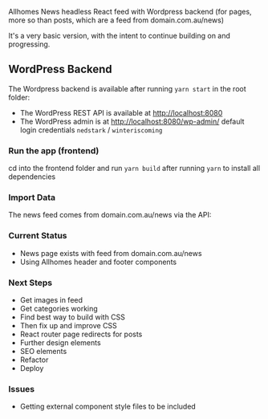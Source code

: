 Allhomes News headless React feed with Wordpress backend (for pages, more so than posts, which are a feed from domain.com.au/news)

It's a very basic version, with the intent to continue building on and progressing.

## WordPress Backend
The Wordpress backend is available after running `yarn start` in the root folder:
* The WordPress REST API is available at [http://localhost:8080](http://localhost:8080)
* The WordPress admin is at [http://localhost:8080/wp-admin/](http://localhost:8080/wp-admin/) default login credentials `nedstark` / `winteriscoming`

### Run the app (frontend)

cd into the frontend folder and run `yarn build` after running `yarn` to install all dependencies

### Import Data

The news feed comes from domain.com.au/news via the API:

### Current Status

* News page exists with feed from domain.com.au/news
* Using Allhomes header and footer components

### Next Steps

* Get images in feed
* Get categories working
* Find best way to build with CSS
* Then fix up and improve CSS
* React router page redirects for posts
* Further design elements
* SEO elements
* Refactor
* Deploy

### Issues

* Getting external component style files to be included
